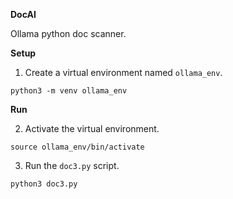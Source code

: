 **DocAI**

Ollama python doc scanner.

**Setup**

1. Create a virtual environment named `ollama_env`.
```
python3 -m venv ollama_env
```

**Run**

2. Activate the virtual environment.
```
source ollama_env/bin/activate
```

3. Run the `doc3.py` script.
```
python3 doc3.py
```